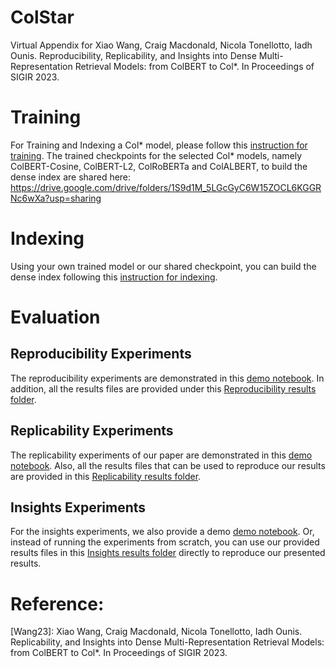 # ColStar 
Virtual Appendix for Xiao Wang, Craig Macdonald, Nicola Tonellotto, Iadh Ounis. Reproducibility, Replicability, and Insights into Dense Multi-Representation Retrieval Models: from ColBERT to Col*. In Proceedings of SIGIR 2023.


# Training 
For Training and Indexing a Col* model, please follow this [instruction for training](ColStar_models/Training_CMD.md).
The trained checkpoints for the selected Col* models, namely ColBERT-Cosine, ColBERT-L2, ColRoBERTa and ColALBERT, to build the dense index are shared here: https://drive.google.com/drive/folders/1S9d1M_5LGcGyC6W15ZOCL6KGGRNc6wXa?usp=sharing

# Indexing

Using your own trained model or our shared checkpoint, you can build the dense index following this [instruction for indexing](ColStar_models/index.md).




# Evaluation 

## Reproducibility Experiments

The reproducibility experiments are demonstrated in this [demo notebook](Reproducibility%20(RQ1%20Res)/Reproducibility_Demo%20(RQ1%20results).ipynb).
In addition, all the results files are provided under this [Reproducibility results folder](Reproducibility%20(RQ1%20Res)/).


## Replicability Experiments

The replicability experiments of our paper are demonstrated in this [demo notebook](Replicability%20(RQ2%20Res)/Replicability_Demo%20(RQ2%20results).ipynb). Also, all the results files that can be used to reproduce our results are provided in this [Replicability results folder](Replicability%20(RQ2%20Res)/).


## Insights Experiments

For the insights experiments, we also provide a demo [demo notebook](Insights%20(RQ3%20Res)/ColStar_SMP_Demo%20(RQ3%20Res).ipynb).
Or, instead of running the experiments from scratch, you can use our provided results files in this [Insights results folder](Insights%20(RQ3%20Res)/) directly to reproduce our presented results.

# Reference:
[Wang23]: Xiao Wang, Craig Macdonald, Nicola Tonellotto, Iadh Ounis. Replicability, and Insights into Dense Multi-Representation Retrieval Models: from ColBERT to Col*. In Proceedings of SIGIR 2023.
